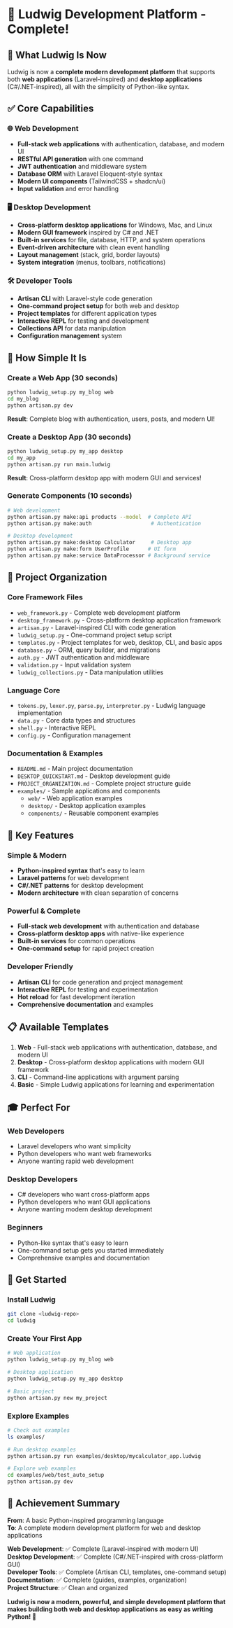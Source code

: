 # 🎉 Ludwig Development Platform - Complete!

## 🚀 What Ludwig Is Now

Ludwig is now a **complete modern development platform** that supports both **web applications** (Laravel-inspired) and **desktop applications** (C#/.NET-inspired), all with the simplicity of Python-like syntax.

## ✅ Core Capabilities

### 🌐 Web Development
- **Full-stack web applications** with authentication, database, and modern UI
- **RESTful API generation** with one command
- **JWT authentication** and middleware system
- **Database ORM** with Laravel Eloquent-style syntax
- **Modern UI components** (TailwindCSS + shadcn/ui)
- **Input validation** and error handling

### 🖥️ Desktop Development  
- **Cross-platform desktop applications** for Windows, Mac, and Linux
- **Modern GUI framework** inspired by C# and .NET
- **Built-in services** for file, database, HTTP, and system operations
- **Event-driven architecture** with clean event handling
- **Layout management** (stack, grid, border layouts)
- **System integration** (menus, toolbars, notifications)

### 🛠️ Developer Tools
- **Artisan CLI** with Laravel-style code generation
- **One-command project setup** for both web and desktop
- **Project templates** for different application types
- **Interactive REPL** for testing and development
- **Collections API** for data manipulation
- **Configuration management** system

## 🎯 How Simple It Is

### Create a Web App (30 seconds)
```bash
python ludwig_setup.py my_blog web
cd my_blog
python artisan.py dev
```
**Result**: Complete blog with authentication, users, posts, and modern UI!

### Create a Desktop App (30 seconds)
```bash
python ludwig_setup.py my_app desktop  
cd my_app
python artisan.py run main.ludwig
```
**Result**: Cross-platform desktop app with modern GUI and services!

### Generate Components (10 seconds)
```bash
# Web development
python artisan.py make:api products --model  # Complete API
python artisan.py make:auth                   # Authentication

# Desktop development  
python artisan.py make:desktop Calculator     # Desktop app
python artisan.py make:form UserProfile      # UI form
python artisan.py make:service DataProcessor # Background service
```

## 📁 Project Organization

### Core Framework Files
- `web_framework.py` - Complete web development platform
- `desktop_framework.py` - Cross-platform desktop application framework
- `artisan.py` - Laravel-inspired CLI with code generation
- `ludwig_setup.py` - One-command project setup script
- `templates.py` - Project templates for web, desktop, CLI, and basic apps
- `database.py` - ORM, query builder, and migrations
- `auth.py` - JWT authentication and middleware
- `validation.py` - Input validation system
- `ludwig_collections.py` - Data manipulation utilities

### Language Core
- `tokens.py`, `lexer.py`, `parse.py`, `interpreter.py` - Ludwig language implementation
- `data.py` - Core data types and structures  
- `shell.py` - Interactive REPL
- `config.py` - Configuration management

### Documentation & Examples
- `README.md` - Main project documentation
- `DESKTOP_QUICKSTART.md` - Desktop development guide
- `PROJECT_ORGANIZATION.md` - Complete project structure guide
- `examples/` - Sample applications and components
  - `web/` - Web application examples
  - `desktop/` - Desktop application examples
  - `components/` - Reusable component examples

## 🌟 Key Features

### Simple & Modern
- **Python-inspired syntax** that's easy to learn
- **Laravel patterns** for web development
- **C#/.NET patterns** for desktop development
- **Modern architecture** with clean separation of concerns

### Powerful & Complete
- **Full-stack web development** with authentication and database
- **Cross-platform desktop apps** with native-like experience
- **Built-in services** for common operations
- **One-command setup** for rapid project creation

### Developer Friendly
- **Artisan CLI** for code generation and project management
- **Interactive REPL** for testing and experimentation
- **Hot reload** for fast development iteration
- **Comprehensive documentation** and examples

## 📋 Available Templates

1. **Web** - Full-stack web applications with authentication, database, and modern UI
2. **Desktop** - Cross-platform desktop applications with modern GUI framework
3. **CLI** - Command-line applications with argument parsing
4. **Basic** - Simple Ludwig applications for learning and experimentation

## 🎓 Perfect For

### Web Developers
- Laravel developers who want simplicity
- Python developers who want web frameworks
- Anyone wanting rapid web development

### Desktop Developers  
- C# developers who want cross-platform apps
- Python developers who want GUI applications
- Anyone wanting modern desktop development

### Beginners
- Python-like syntax that's easy to learn
- One-command setup gets you started immediately
- Comprehensive examples and documentation

## 🚀 Get Started

### Install Ludwig
```bash
git clone <ludwig-repo>
cd ludwig
```

### Create Your First App
```bash
# Web application
python ludwig_setup.py my_blog web

# Desktop application
python ludwig_setup.py my_app desktop

# Basic project
python artisan.py new my_project
```

### Explore Examples
```bash
# Check out examples
ls examples/

# Run desktop examples
python artisan.py run examples/desktop/mycalculator_app.ludwig

# Explore web examples
cd examples/web/test_auto_setup
python artisan.py dev
```

## 🎉 Achievement Summary

**From**: A basic Python-inspired programming language  
**To**: A complete modern development platform for web and desktop applications

**Web Development**: ✅ Complete (Laravel-inspired with modern UI)  
**Desktop Development**: ✅ Complete (C#/.NET-inspired with cross-platform GUI)  
**Developer Tools**: ✅ Complete (Artisan CLI, templates, one-command setup)  
**Documentation**: ✅ Complete (guides, examples, organization)  
**Project Structure**: ✅ Clean and organized  

**Ludwig is now a modern, powerful, and simple development platform that makes building both web and desktop applications as easy as writing Python! 🚀**
